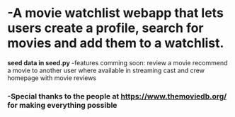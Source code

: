 # -A movie watchlist webapp that lets users create a profile, search for movies and add them to a watchlist.

**seed data in seed.py**
-features comming soon:
review a movie
recommend a movie to another user
where available in streaming
cast and crew
homepage with movie reviews


### -Special thanks to the people at https://www.themoviedb.org/ for making everything possible
